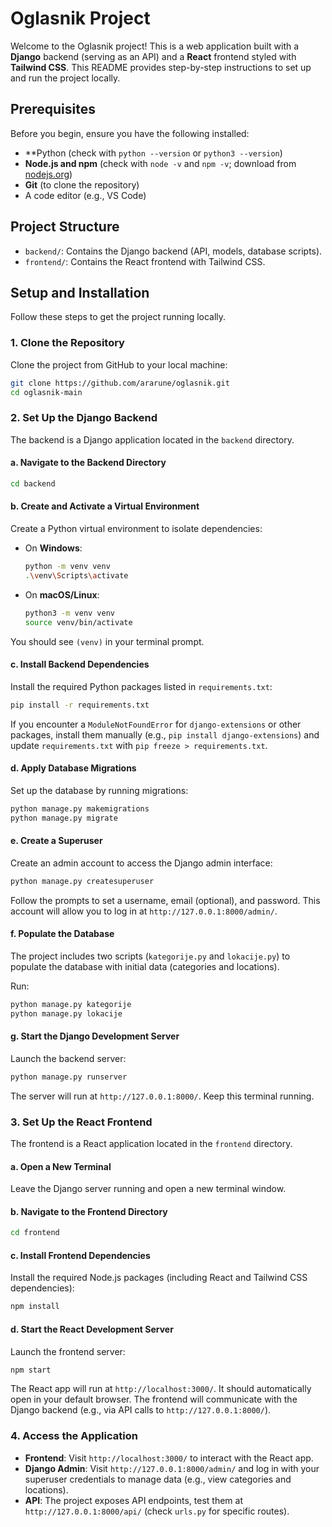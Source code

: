 # Oglasnik Project

Welcome to the Oglasnik project! This is a web application built with a **Django** backend (serving as an API) and a **React** frontend styled with **Tailwind CSS**. This README provides step-by-step instructions to set up and run the project locally.

## Prerequisites

Before you begin, ensure you have the following installed:
- **Python (check with `python --version` or `python3 --version`)
- **Node.js and npm** (check with `node -v` and `npm -v`; download from [nodejs.org](https://nodejs.org))
- **Git** (to clone the repository)
- A code editor (e.g., VS Code)

## Project Structure
- `backend/`: Contains the Django backend (API, models, database scripts).
- `frontend/`: Contains the React frontend with Tailwind CSS.

## Setup and Installation

Follow these steps to get the project running locally.

### 1. Clone the Repository
Clone the project from GitHub to your local machine:
```bash
git clone https://github.com/ararune/oglasnik.git
cd oglasnik-main
```

### 2. Set Up the Django Backend
The backend is a Django application located in the `backend` directory.

#### a. Navigate to the Backend Directory
```bash
cd backend
```

#### b. Create and Activate a Virtual Environment
Create a Python virtual environment to isolate dependencies:
- On **Windows**:
  ```bash
  python -m venv venv
  .\venv\Scripts\activate
  ```
- On **macOS/Linux**:
  ```bash
  python3 -m venv venv
  source venv/bin/activate
  ```
You should see `(venv)` in your terminal prompt.

#### c. Install Backend Dependencies
Install the required Python packages listed in `requirements.txt`:
```bash
pip install -r requirements.txt
```
If you encounter a `ModuleNotFoundError` for `django-extensions` or other packages, install them manually (e.g., `pip install django-extensions`) and update `requirements.txt` with `pip freeze > requirements.txt`.

#### d. Apply Database Migrations
Set up the database by running migrations:
```bash
python manage.py makemigrations
python manage.py migrate
```

#### e. Create a Superuser
Create an admin account to access the Django admin interface:
```bash
python manage.py createsuperuser
```
Follow the prompts to set a username, email (optional), and password. This account will allow you to log in at `http://127.0.0.1:8000/admin/`.

#### f. Populate the Database
The project includes two scripts (`kategorije.py` and `lokacije.py`) to populate the database with initial data (categories and locations).

Run:
```bash
python manage.py kategorije
python manage.py lokacije
```
#### g. Start the Django Development Server
Launch the backend server:
```bash
python manage.py runserver
```
The server will run at `http://127.0.0.1:8000/`. Keep this terminal running.

### 3. Set Up the React Frontend
The frontend is a React application located in the `frontend` directory.

#### a. Open a New Terminal
Leave the Django server running and open a new terminal window.

#### b. Navigate to the Frontend Directory
```bash
cd frontend
```

#### c. Install Frontend Dependencies
Install the required Node.js packages (including React and Tailwind CSS dependencies):
```bash
npm install
```

#### d. Start the React Development Server
Launch the frontend server:
```bash
npm start
```
The React app will run at `http://localhost:3000/`. It should automatically open in your default browser. The frontend will communicate with the Django backend (e.g., via API calls to `http://127.0.0.1:8000/`).

### 4. Access the Application
- **Frontend**: Visit `http://localhost:3000/` to interact with the React app.
- **Django Admin**: Visit `http://127.0.0.1:8000/admin/` and log in with your superuser credentials to manage data (e.g., view categories and locations).
- **API**: The project exposes API endpoints, test them at `http://127.0.0.1:8000/api/` (check `urls.py` for specific routes).







